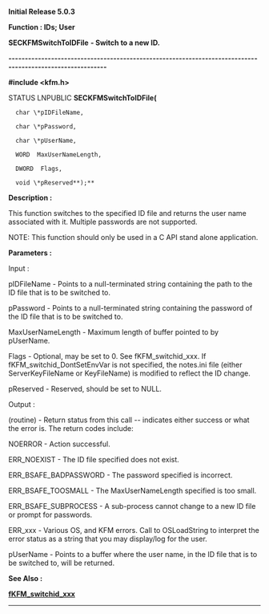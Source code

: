 




<!--
 /\* Font Definitions \*/
 @font-face
 {font-family:Helv;
 panose-1:2 11 6 4 2 2 2 3 2 4;}
@font-face
 {font-family:"Cambria Math";
 panose-1:2 4 5 3 5 4 6 3 2 4;}
 /\* Style Definitions \*/
 p.MsoNormal, li.MsoNormal, div.MsoNormal
 {margin-top:0cm;
 margin-right:0cm;
 margin-bottom:8.0pt;
 margin-left:0cm;
 line-height:107%;
 font-size:11.0pt;
 font-family:"Calibri",sans-serif;}
.MsoChpDefault
 {font-size:11.0pt;}
.MsoPapDefault
 {margin-bottom:8.0pt;
 line-height:107%;}
 /\* Page Definitions \*/
 @page WordSection1
 {size:612.0pt 792.0pt;
 margin:72.0pt 72.0pt 72.0pt 72.0pt;}
div.WordSection1
 {page:WordSection1;}
-->




**Initial Release 5.0.3**



**Function : IDs; User**



**SECKFMSwitchToIDFile** **- Switch to
a new ID.**


**----------------------------------------------------------------------------------------------------------**



**#include <kfm.h>**



STATUS
LNPUBLIC **SECKFMSwitchToIDFile(**  

      char \*pIDFileName,  

      char \*pPassword,  

      char \*pUserName,  

      WORD  MaxUserNameLength,  

      DWORD  Flags,  

      void \*pReserved**);**



**Description :**



This
function switches to the specified ID file and returns the user name associated
with it.  Multiple passwords are not supported.


 


NOTE: This
function should only be used in a C API stand alone application.


 


**Parameters :**



Input :  

pIDFileName  -  Points to a null-terminated string containing the path to the
ID file that is to be switched to.  

  

pPassword  -  Points to a null-terminated string containing the password of the
ID file that is to be switched to.  

  

MaxUserNameLength  -  Maximum length of buffer pointed to by pUserName.  

  

Flags  -  Optional, may be set to 0.  See fKFM\_switchid\_xxx.  If
fKFM\_switchid\_DontSetEnvVar is not specified, the notes.ini file (either
ServerKeyFileName or KeyFileName) is modified to reflect the ID change.  

  

pReserved  -  Reserved, should be set to NULL.  

  




Output :  

(routine)  -  Return status from this call -- indicates either success or what
the error is.   The return codes include:  

  

NOERROR - Action successful.  

  

ERR\_NOEXIST - The ID file specified does not exist.  

  

ERR\_BSAFE\_BADPASSWORD - The password specified is incorrect.  

  

ERR\_BSAFE\_TOOSMALL - The MaxUserNameLength specified is too small.  

  

ERR\_BSAFE\_SUBPROCESS - A sub-process cannot change to a new ID file or prompt
for passwords.  

  

ERR\_xxx  -  Various OS, and KFM errors.  Call to OSLoadString to interpret the
error status as a string that you may display/log for the user.  

  

  

pUserName  -  Points to a buffer where the user name, in the ID file that is to
be switched to, will be returned.  

  




 **See Also :**


**[fKFM\_switchid\_xxx](notes:///8525872100478C66/61FD4E9848264AD28525620B006BA8BD/A4609EB90F6F011485256E670054EA6E)**



----------------------------------------------------------------------------------------------------------


 






